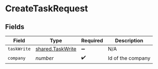 # CreateTaskRequest


## Fields

| Field                                                | Type                                                 | Required                                             | Description                                          |
| ---------------------------------------------------- | ---------------------------------------------------- | ---------------------------------------------------- | ---------------------------------------------------- |
| `taskWrite`                                          | [shared.TaskWrite](../../models/shared/taskwrite.md) | :heavy_minus_sign:                                   | N/A                                                  |
| `company`                                            | *number*                                             | :heavy_check_mark:                                   | Id of the company                                    |